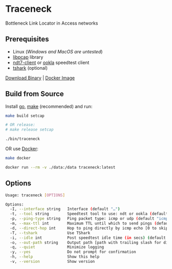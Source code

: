 # Traceneck

Bottleneck Link Locator in Access networks

## Prerequisites

- Linux (*Windows and MacOS are untested*)
- [libpcap](https://github.com/the-tcpdump-group/libpcap) library
- [ndt7-client](https://github.com/m-lab/ndt7-client-go) or [ookla](https://www.speedtest.net/apps/cli) speedtest client
- [tshark](https://tshark.dev/setup/install/) (optional)

[Download Binary](https://github.com/internet-equity/traceneck/releases/latest) |
[Docker Image](https://github.com/internet-equity/traceneck/pkgs/container/traceneck)

## Build from Source

Install [go](https://go.dev/dl/), [make](https://www.gnu.org/software/make/) (recommended) and run:

```sh
make build setcap

# OR release:
# make release setcap

./bin/traceneck
```

OR use [Docker](https://docs.docker.com/engine/install/):

```sh
make docker

docker run --rm -v ./data:/data traceneck:latest
```

## Options

```sh
Usage: traceneck [OPTIONS]

Options:
  -I, --interface string   Interface (default "…")
  -t, --tool string        Speedtest tool to use: ndt or ookla (default "ndt")
  -p, --ping-type string   Ping packet type: icmp or udp (default "icmp")
  -m, --max-ttl int        Maximum TTL until which to send pings (default 5)
  -d, --direct-hop int     Hop to ping directly by icmp echo [0 to skip] (default 1)
  -T, --tshark             Use TShark
  -i, --idle int           Post speedtest idle time (in secs) (default 10)
  -o, --out-path string    Output path [path with trailing slash for directory, file path for tar archive, "-" for stdout] (default "data/")
  -q, --quiet              Minimize logging
  -y, --yes                Do not prompt for confirmation
  -h, --help               Show this help
  -v, --version            Show version
```
